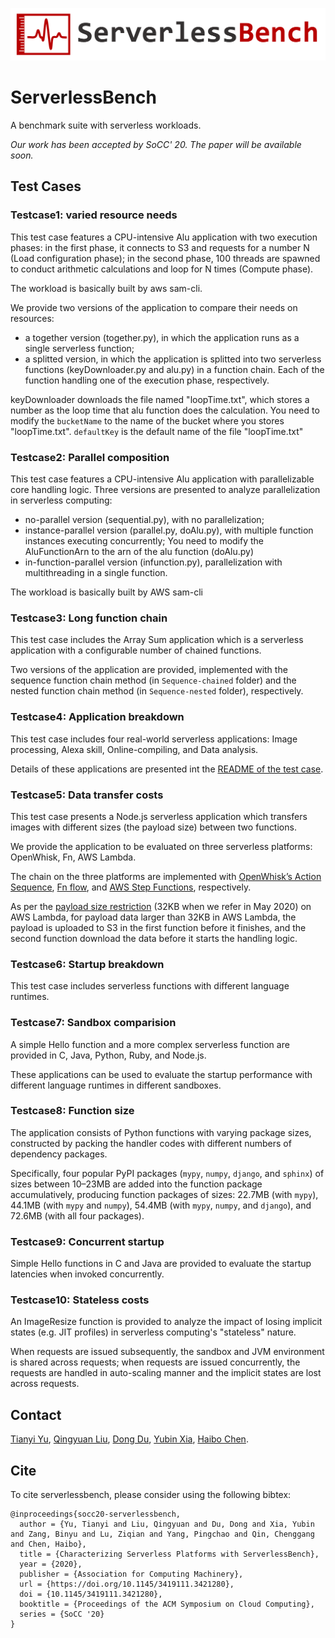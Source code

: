 ![ServerlessBench logo](logo.png)
## <!-- render a nicely looking grey line to separate the logo from the content  -->
# ServerlessBench

A benchmark suite with serverless workloads.

*Our work has been accepted by SoCC' 20. The paper will be available soon.*


## Test Cases

### Testcase1: varied resource needs
This test case features a CPU-intensive Alu application with two execution phases:
in the first phase, it connects to S3 and requests for a number N (Load configuration phase);
in the second phase, 100 threads are spawned to conduct arithmetic calculations and loop for N times (Compute phase).

The workload is basically built by aws sam-cli.

We provide two versions of the application to compare their needs on resources:

* a together version (together.py), in which the application runs as a single serverless function;
* a splitted version, in which the application is splitted into two serverless functions (keyDownloader.py and alu.py) in a function chain. Each of the function handling one of the execution phase, respectively.

keyDownloader downloads the file named "loopTime.txt", which stores a number as the loop time that alu function does the calculation. You need to modify the `bucketName` to the name of the bucket where you stores "loopTime.txt". `defaultKey` is the default name of the file "loopTime.txt"

### Testcase2: Parallel composition
This test case features a CPU-intensive Alu application with parallelizable core handling logic.
Three versions are presented to analyze parallelization in serverless computing:

* no-parallel version (sequential.py), with no parallelization;
* instance-parallel version (parallel.py, doAlu.py), with multiple function instances executing concurrently; You need to modify the AluFunctionArn to the arn of the alu function (doAlu.py)
* in-function-parallel version (infunction.py), parallelization with multithreading in a single function.

The workload is basically built by AWS sam-cli

### Testcase3: Long function chain
This test case includes the Array Sum application which is a serverless application with a configurable number of chained functions.

Two versions of the application are provided, implemented with the sequence function chain method (in `Sequence-chained` folder) and the nested function chain method (in `Sequence-nested` folder), respectively.

### Testcase4: Application breakdown
This test case includes four real-world serverless applications: Image processing, Alexa skill, Online-compiling, and Data analysis.

Details of these applications are presented int the [README of the test case](Testcase4-Application-breakdown/README.md).

### Testcase5: Data transfer costs
This test case presents a Node.js serverless application which transfers images with different sizes (the payload size) between two functions.

We provide the application to be evaluated on three serverless platforms: OpenWhisk, Fn, AWS Lambda.

The chain on the three platforms are implemented with [OpenWhisk’s Action Sequence](https://github.com/apache/openwhisk/blob/master/docs/actions.md), [Fn flow](https://github.com/fnproject/flow), and [AWS Step Functions](https://aws.amazon.com/step-functions/), respectively.

As per the [payload size restriction](https://docs.aws.amazon.com/step-functions/latest/dg/avoid-exec-failures.html) (32KB when we refer in May 2020) on AWS Lambda, for payload data larger than 32KB in AWS Lambda, the payload is uploaded to S3 in the first function before it finishes, and the second function download the data before it starts the handling logic.

### Testcase6: Startup breakdown
This test case includes serverless functions with different language runtimes.


### Testcase7: Sandbox comparision
A simple Hello function and a more complex serverless function are provided in C, Java, Python, Ruby, and Node.js.

These applications can be used to evaluate the startup performance with different language runtimes in different sandboxes.

### Testcase8: Function size
The application consists of Python functions with varying package sizes, constructed by packing the handler codes with different numbers of dependency packages.

Specifically, four popular PyPI packages (`mypy`, `numpy`, `django`, and `sphinx`) of sizes between 10–23MB are added into the function package accumulatively, producing function packages of sizes: 22.7MB (with `mypy`), 44.1MB (with `mypy` and `numpy`), 54.4MB (with `mypy`, `numpy`, and `django`), and 72.6MB (with all four packages).

### Testcase9: Concurrent startup
Simple Hello functions in C and Java are provided to evaluate the startup latencies when invoked concurrently.

### Testcase10: Stateless costs
An ImageResize function is provided to analyze the impact of losing implicit states (e.g. JIT profiles) in serverless computing's "stateless" nature.

When requests are issued subsequently, the sandbox and JVM environment is shared across requests;
when requests are issued concurrently, the requests are handled in auto-scaling manner and the implicit states are lost across requests.

## Contact

[Tianyi Yu](https://serverlessbench.systems/en-us/docs/developers/developers_dev.html),
[Qingyuan Liu](https://serverlessbench.systems/en-us/docs/developers/developers_dev.html),
[Dong Du](http://dongd.info/),
[Yubin Xia](http://ipads.se.sjtu.edu.cn/zh/pub/members/yubin_xia/),
[Haibo Chen](https://ipads.se.sjtu.edu.cn/pub/members/haibo_chen).

## Cite

To cite serverlessbench, please consider using the following bibtex:
```
@inproceedings{socc20-serverlessbench,
  author = {Yu, Tianyi and Liu, Qingyuan and Du, Dong and Xia, Yubin and Zang, Binyu and Lu, Ziqian and Yang, Pingchao and Qin, Chenggang and Chen, Haibo},
  title = {Characterizing Serverless Platforms with ServerlessBench},
  year = {2020},
  publisher = {Association for Computing Machinery},
  url = {https://doi.org/10.1145/3419111.3421280},
  doi = {10.1145/3419111.3421280},
  booktitle = {Proceedings of the ACM Symposium on Cloud Computing},
  series = {SoCC '20}
}
```
